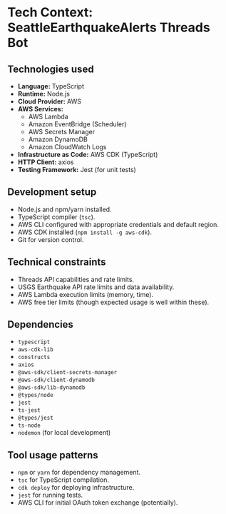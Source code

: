 # Tech Context: SeattleEarthquakeAlerts Threads Bot

## Technologies used

*   **Language:** TypeScript
*   **Runtime:** Node.js
*   **Cloud Provider:** AWS
*   **AWS Services:**
    *   AWS Lambda
    *   Amazon EventBridge (Scheduler)
    *   AWS Secrets Manager
    *   Amazon DynamoDB
    *   Amazon CloudWatch Logs
*   **Infrastructure as Code:** AWS CDK (TypeScript)
*   **HTTP Client:** axios
*   **Testing Framework:** Jest (for unit tests)

## Development setup

*   Node.js and npm/yarn installed.
*   TypeScript compiler (`tsc`).
*   AWS CLI configured with appropriate credentials and default region.
*   AWS CDK installed (`npm install -g aws-cdk`).
*   Git for version control.

## Technical constraints

*   Threads API capabilities and rate limits.
*   USGS Earthquake API rate limits and data availability.
*   AWS Lambda execution limits (memory, time).
*   AWS free tier limits (though expected usage is well within these).

## Dependencies

*   `typescript`
*   `aws-cdk-lib`
*   `constructs`
*   `axios`
*   `@aws-sdk/client-secrets-manager`
*   `@aws-sdk/client-dynamodb`
*   `@aws-sdk/lib-dynamodb`
*   `@types/node`
*   `jest`
*   `ts-jest`
*   `@types/jest`
*   `ts-node`
*   `nodemon` (for local development)

## Tool usage patterns

*   `npm` or `yarn` for dependency management.
*   `tsc` for TypeScript compilation.
*   `cdk deploy` for deploying infrastructure.
*   `jest` for running tests.
*   AWS CLI for initial OAuth token exchange (potentially).
